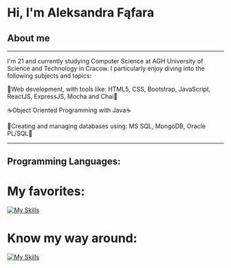 # Hi, I'm Aleksandra Fąfara

## About me
---
I'm 21 and currently studying Computer Science at AGH University of Science and Technology in Cracow. I particularly enjoy diving into the following subjects and topics:

🌻Web development, with tools like: HTML5, CSS, Bootstrap, JavaScript, ReactJS, ExpressJS, Mocha and Chai🌻

☕Object Oriented Programming with Java☕

📖Creating and managing databases using: MS SQL, MongoDB, Oracle PL/SQL📖

---

## Programming Languages:
# My favorites:

[![My Skills](https://skillicons.dev/icons?i=js,html,css,react)](https://skillicons.dev)

# Know my way around:

  [![My Skills](https://skillicons.dev/icons?i=js,html,css,react)](https://skillicons.dev)
